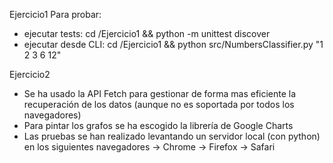 Ejercicio1
Para probar:
  * ejecutar tests: cd <folder>/Ejercicio1 && python -m unittest discover
  * ejecutar desde CLI: cd <folder>/Ejercicio1 && python src/NumbersClassifier.py "1  2  3 6 12"
  
Ejercicio2
  * Se ha usado la API Fetch para gestionar de forma mas eficiente la recuperación de los datos (aunque no es soportada por todos los navegadores)
  * Para pintar los grafos se ha escogido la librería de Google Charts 
  * Las pruebas se han realizado levantando un servidor local (con python) en los siguientes navegadores
      -> Chrome
      -> Firefox
      -> Safari
